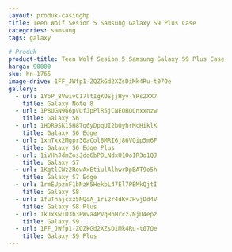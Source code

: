 ```yaml
---
layout: produk-casinghp
title: Teen Wolf Sesion 5 Samsung Galaxy S9 Plus Case
categories: samsung
tags: galaxy

# Produk
product-title: Teen Wolf Sesion 5 Samsung Galaxy S9 Plus Case
harga: 90000
sku: hn-1765
image-drive: 1FF_JWfp1-ZQZkGd2XZsDiMk4Ru-t07Oe
gallery:
  - url: 1YoP_8VwivC17ltIgKOSjjHyv-YRs2XX7
    title: Galaxy Note 8
  - url: 1P8UGN966pVUfJpPlR5jCNEOBOCnxxnzw
    title: Galaxy S6
  - url: 1HDR9SK15H8Tq6yDpqUI2bQyhrMcHiklK
    title: Galaxy S6 Edge
  - url: 1xnTxx2Mgpr30aCol8MRI6j86VQip5m6F
    title: Galaxy S6 Edge Plus
  - url: 1iVHhJdmZosJdo6bPDLNdxU1Oo1R3o1QJ
    title: Galaxy S7
  - url: 1KgtlCWz2RowAxEtiulAlhwrDpBAT9o5h
    title: Galaxy S7 Edge
  - url: 1rmEUpznF1bNzK5HekbL47El7PEMkQjtI
    title: Galaxy S8
  - url: 1fuThajcxz5NQoA_1ri2r4dKv7HvjDd4V
    title: Galaxy S8 Plus
  - url: 1kJxKwIU3h3PWva4PVqHhHrcz7NjD4epz
    title: Galaxy S9
  - url: 1FF_JWfp1-ZQZkGd2XZsDiMk4Ru-t07Oe
    title: Galaxy S9 Plus
---
```

